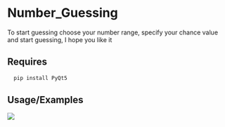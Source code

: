 # Number_Guessing
To start guessing choose your number range, specify your chance value and start guessing, I hope you like it

## Requires

```bash
  pip install PyQt5
```
## Usage/Examples
<kbd>
 <img src="PVS/ppic.gif">
</kbd>


